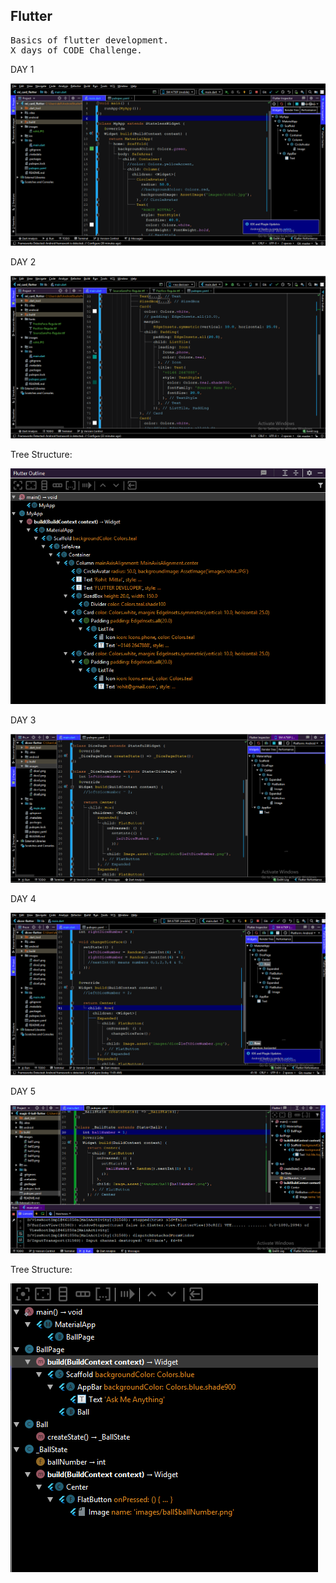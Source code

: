 ## Flutter

<pre>
Basics of flutter development.
X days of CODE Challenge.
</pre>

DAY 1

  ![day1](https://github.com/rohitm17/Flutter/blob/master/screenshots/Flutter_day1.png)

DAY 2

  ![day2](https://github.com/rohitm17/Flutter/blob/master/screenshots/Flutter_day2.png)
  
  Tree Structure:
  
  ![day2.2](https://github.com/rohitm17/Flutter/blob/master/screenshots/Flutter_day2-2.png)
  
DAY 3

  ![day3](https://github.com/rohitm17/Flutter/blob/master/screenshots/Flutter_day3.png)
  
  
DAY 4

  ![day4](https://github.com/rohitm17/Flutter/blob/master/screenshots/Flutter_day4.png)
  
  
DAY 5

  ![day5](https://github.com/rohitm17/Flutter/blob/master/screenshots/Flutter_day5.png)
  
  
  Tree Structure:

 ![day5](https://github.com/rohitm17/Flutter/blob/master/screenshots/Flutter_day5_tree.png)
  
    
  
